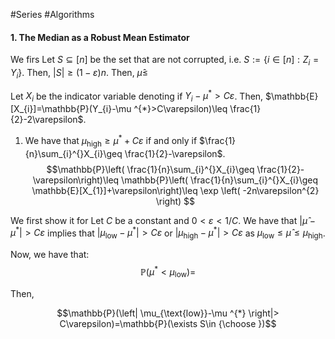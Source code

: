 #Series #Algorithms 

#### 1. The Median as a Robust Mean Estimator
We firs 
Let $S\subseteq[n]$ be the set that are not corrupted, i.e. $S:=\{ i\in[n] :Z_{i}=Y_{i}\}$. Then, $\left| S \right|\geq (1-\varepsilon) n$. Then, $\widehat{\mu}\leq$

Let $X_{i}$ be the indicator variable denoting if $Y_{i}-\mu ^{*}>C\varepsilon$. Then, $\mathbb{E}[X_{i}]=\mathbb{P}(Y_{i}-\mu ^{*}>C\varepsilon)\leq \frac{1}{2}-2\varepsilon$.

1. We have that $\mu_{\text{high}}\geq \mu ^{*}+C\varepsilon$ if and only if $\frac{1}{n}\sum_{i}^{}X_{i}\geq \frac{1}{2}-\varepsilon$. $$\mathbb{P}\left( \frac{1}{n}\sum_{i}^{}X_{i}\geq \frac{1}{2}-\varepsilon\right)\leq \mathbb{P}\left( \frac{1}{n}\sum_{i}^{}X_{i}\geq \mathbb{E}[X_{1}]+\varepsilon\right)\leq \exp \left( -2n\varepsilon^{2} \right) $$

We first show it for 
Let $C$ be a constant and $0<\varepsilon< 1 / C$. We have that $\left| \widehat{\mu}-\mu ^{*} \right|> C\varepsilon$ implies that $\left| \mu_{\text{low}}-\mu ^{*} \right|> C\varepsilon$ or $\left| \mu_{\text{high}}-\mu ^{*} \right|> C\varepsilon$ as $\mu_{\text{low}}\leq \widehat{\mu}\leq \mu_{\text{high}}$. 

Now, we have that: 
$$\mathbb{P}(\mu ^{*}<\mu_{\text{low}})=$$

Then,

 $$\mathbb{P}(\left| \mu_{\text{low}}-\mu ^{*} \right|> C\varepsilon)=\mathbb{P}(\exists S\in {\choose })$$